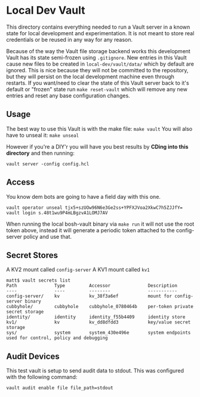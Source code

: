 # Local Dev Vault

This directory contains everything needed to run a Vault server in a known state for local development and experimentation. 
It is not meant to store real credentials or be reused in any way for any reason.

Because of the way the Vault file storage backend works this development Vault has its state semi-frozen using `.gitignore`.
New entries in this Vault cause new files to be created in `local-dev/vault/data/` which by default are ignored. This is
nice because they will not be committed to the repository, but they will persist on the local development machine even 
through restarts. If you want/need to clear the state of this Vault server back to it's default or "frozen" state run 
`make reset-vault` which will remove any new entries and reset any base configuration changes.

## Usage
The best way to use this Vault is with the make file: `make vault`
You will also have to unseal it: `make unseal`

However if you're a DIY'r you will have you best results by **CDing into this directory** and then running:

```
vault server -config config.hcl
```

## Access
You know dem bots are going to have a field day with this one.

```
vault operator unseal tjx5+szUOw96N6e3Ge2ss+YPFXJVoa2XkwC7h5ZJJfY=
vault login s.48t1wu9P4mLBgzvA1LOMJ7AV
```

When running the local bosh-vault binary via `make run` it will not use the root token above, instead it will generate a 
periodic token attached to the config-server policy and use that.

## Secret Stores
A KV2 mount called `config-server`
A KV1 mount called `kv1`

```
matt$ vault secrets list
Path              Type         Accessor              Description
----              ----         --------              -----------
config-server/    kv           kv_38f3a6ef           mount for config-server binary
cubbyhole/        cubbyhole    cubbyhole_0780464b    per-token private secret storage
identity/         identity     identity_f55b4409     identity store
kv1/              kv           kv_dd8dfdd3           key/value secret storage
sys/              system       system_430e496e       system endpoints used for control, policy and debugging

```

## Audit Devices
This test vault is setup to send audit data to stdout. This was configured with the following command:

```
vault audit enable file file_path=stdout
```